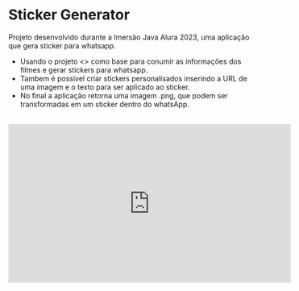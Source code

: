 # Sticker Generator

 Projeto desenvolvido durante a Imersão Java Alura 2023, uma aplicação que gera sticker para whatsapp.

* Usando o projeto <> como base para conumir as informações dos filmes e gerar stickers para whatsapp.
* Tambem é possivel criar stickers personalisados inserindo a URL de uma imagem e o texto para ser aplicado ao sticker.
* No final a aplicação retorna uma imagem .png, que podem ser transformadas em um sticker dentro do whatsApp.
<br>


<div class="video-container">
  <iframe width="560" height="315" src="https://www.youtube.com/embed/n47GleWynP8" title="YouTube video player" frameborder="0" allow="accelerometer; autoplay; clipboard-write; encrypted-media; gyroscope; picture-in-picture; web-share" allowfullscreen></iframe>
</div>
